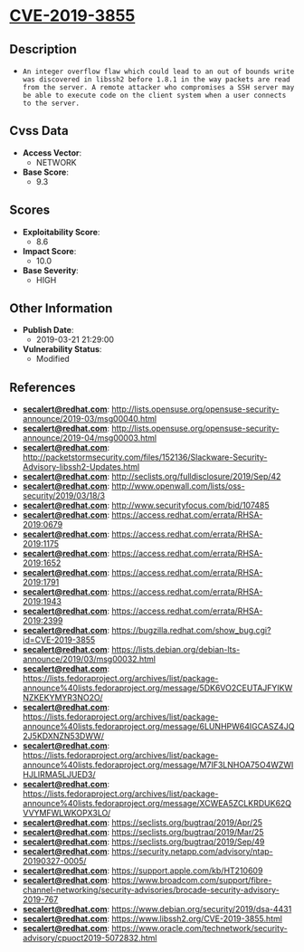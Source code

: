 
# [CVE-2019-3855](https://cve.mitre.org/cgi-bin/cvename.cgi?name=CVE-2019-3855)

## Description

- `An integer overflow flaw which could lead to an out of bounds write was discovered in libssh2 before 1.8.1 in the way packets are read from the server. A remote attacker who compromises a SSH server may be able to execute code on the client system when a user connects to the server.`

## Cvss Data

- **Access Vector**:
  - NETWORK
- **Base Score**:
  - 9.3

## Scores

- **Exploitability Score**:
  - 8.6
- **Impact Score**:
  - 10.0
- **Base Severity**:
  - HIGH

## Other Information

- **Publish Date**:
  - 2019-03-21 21:29:00
- **Vulnerability Status**:
  - Modified

## References

- **secalert@redhat.com**: http://lists.opensuse.org/opensuse-security-announce/2019-03/msg00040.html
- **secalert@redhat.com**: http://lists.opensuse.org/opensuse-security-announce/2019-04/msg00003.html
- **secalert@redhat.com**: http://packetstormsecurity.com/files/152136/Slackware-Security-Advisory-libssh2-Updates.html
- **secalert@redhat.com**: http://seclists.org/fulldisclosure/2019/Sep/42
- **secalert@redhat.com**: http://www.openwall.com/lists/oss-security/2019/03/18/3
- **secalert@redhat.com**: http://www.securityfocus.com/bid/107485
- **secalert@redhat.com**: https://access.redhat.com/errata/RHSA-2019:0679
- **secalert@redhat.com**: https://access.redhat.com/errata/RHSA-2019:1175
- **secalert@redhat.com**: https://access.redhat.com/errata/RHSA-2019:1652
- **secalert@redhat.com**: https://access.redhat.com/errata/RHSA-2019:1791
- **secalert@redhat.com**: https://access.redhat.com/errata/RHSA-2019:1943
- **secalert@redhat.com**: https://access.redhat.com/errata/RHSA-2019:2399
- **secalert@redhat.com**: https://bugzilla.redhat.com/show_bug.cgi?id=CVE-2019-3855
- **secalert@redhat.com**: https://lists.debian.org/debian-lts-announce/2019/03/msg00032.html
- **secalert@redhat.com**: https://lists.fedoraproject.org/archives/list/package-announce%40lists.fedoraproject.org/message/5DK6VO2CEUTAJFYIKWNZKEKYMYR3NO2O/
- **secalert@redhat.com**: https://lists.fedoraproject.org/archives/list/package-announce%40lists.fedoraproject.org/message/6LUNHPW64IGCASZ4JQ2J5KDXNZN53DWW/
- **secalert@redhat.com**: https://lists.fedoraproject.org/archives/list/package-announce%40lists.fedoraproject.org/message/M7IF3LNHOA75O4WZWIHJLIRMA5LJUED3/
- **secalert@redhat.com**: https://lists.fedoraproject.org/archives/list/package-announce%40lists.fedoraproject.org/message/XCWEA5ZCLKRDUK62QVVYMFWLWKOPX3LO/
- **secalert@redhat.com**: https://seclists.org/bugtraq/2019/Apr/25
- **secalert@redhat.com**: https://seclists.org/bugtraq/2019/Mar/25
- **secalert@redhat.com**: https://seclists.org/bugtraq/2019/Sep/49
- **secalert@redhat.com**: https://security.netapp.com/advisory/ntap-20190327-0005/
- **secalert@redhat.com**: https://support.apple.com/kb/HT210609
- **secalert@redhat.com**: https://www.broadcom.com/support/fibre-channel-networking/security-advisories/brocade-security-advisory-2019-767
- **secalert@redhat.com**: https://www.debian.org/security/2019/dsa-4431
- **secalert@redhat.com**: https://www.libssh2.org/CVE-2019-3855.html
- **secalert@redhat.com**: https://www.oracle.com/technetwork/security-advisory/cpuoct2019-5072832.html
